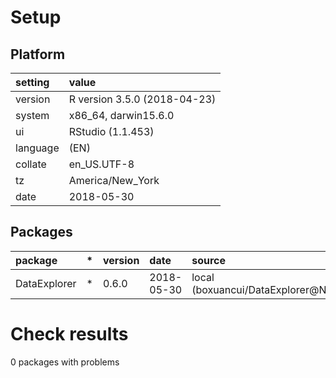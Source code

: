 # Setup

## Platform

|setting  |value                        |
|:--------|:----------------------------|
|version  |R version 3.5.0 (2018-04-23) |
|system   |x86_64, darwin15.6.0         |
|ui       |RStudio (1.1.453)            |
|language |(EN)                         |
|collate  |en_US.UTF-8                  |
|tz       |America/New_York             |
|date     |2018-05-30                   |

## Packages

|package      |*  |version |date       |source                            |
|:------------|:--|:-------|:----------|:---------------------------------|
|DataExplorer |*  |0.6.0   |2018-05-30 |local (boxuancui/DataExplorer@NA) |

# Check results

0 packages with problems




